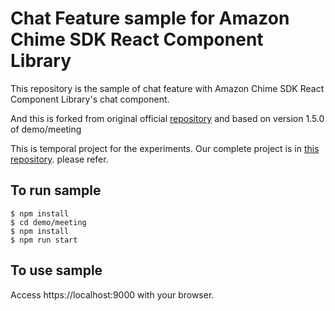 # Chat Feature sample for Amazon Chime SDK React Component Library
This repository is the sample of chat feature with Amazon Chime SDK React Component Library's chat component.

And this is forked from original official [repository](https://github.com/aws/amazon-chime-sdk-component-library-react) and based on version 1.5.0 of demo/meeting


This is temporal project for the experiments.
Our complete project is in [this repository](https://github.com/w-okada/flect-chime-sdk-demo). please refer.


## To run sample
```
$ npm install
$ cd demo/meeting
$ npm install
$ npm run start
```

## To use sample
Access https://localhost:9000 with your browser.

